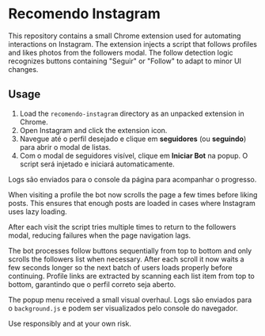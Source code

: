 # Recomendo Instagram

This repository contains a small Chrome extension used for automating interactions on Instagram. The extension injects a script that follows profiles and likes photos from the followers modal. The follow detection logic recognizes buttons containing "Seguir" or "Follow" to adapt to minor UI changes.

## Usage

1. Load the `recomendo-instagram` directory as an unpacked extension in Chrome.
2. Open Instagram and click the extension icon.
3. Navegue até o perfil desejado e clique em **seguidores** (ou **seguindo**) para abrir o modal de listas.
4. Com o modal de seguidores visível, clique em **Iniciar Bot** na popup. O script será injetado e iniciará automaticamente.

Logs são enviados para o console da página para acompanhar o progresso.

When visiting a profile the bot now scrolls the page a few times before liking
posts. This ensures that enough posts are loaded in cases where Instagram uses
lazy loading.

After each visit the script tries multiple times to return to the followers
modal, reducing failures when the page navigation lags.

The bot processes follow buttons sequentially from top to bottom and only
scrolls the followers list when necessary. After each scroll it now waits a few
seconds longer so the next batch of users loads properly before continuing.
Profile links are extracted by scanning each list item from top to bottom,
garantindo que o perfil correto seja aberto.

The popup menu received a small visual overhaul. Logs são enviados para o
`background.js` e podem ser visualizados pelo console do navegador.

Use responsibly and at your own risk.
